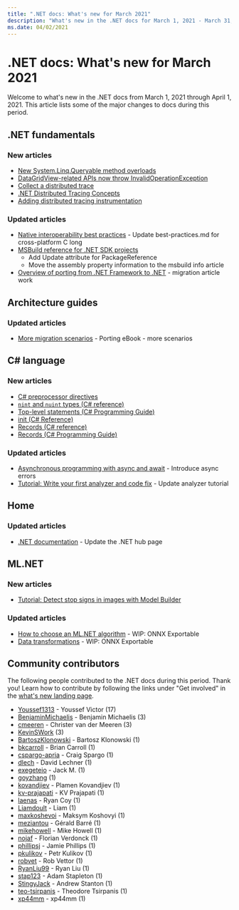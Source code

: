 ```yaml
---
title: ".NET docs: What's new for March 2021"
description: "What's new in the .NET docs for March 1, 2021 - March 31, 2021."
ms.date: 04/02/2021
---
```


# .NET docs: What's new for March 2021

Welcome to what's new in the .NET docs from March 1, 2021 through April 1, 2021. This article lists some of the major changes to docs during this period.

## .NET fundamentals

### New articles

- [New System.Linq.Queryable method overloads](../core/compatibility/core-libraries/6.0/additional-linq-queryable-method-overloads.md)
- [DataGridView-related APIs now throw InvalidOperationException](../core/compatibility/windows-forms/6.0/null-owner-causes-invalidoperationexception.md)
- [Collect a distributed trace](../core/diagnostics/distributed-tracing-collection-walkthroughs.md)
- [.NET Distributed Tracing Concepts](../core/diagnostics/distributed-tracing-concepts.md)
- [Adding distributed tracing instrumentation](../core/diagnostics/distributed-tracing-instrumentation-walkthroughs.md)

### Updated articles

- [Native interoperability best practices](../standard/native-interop/best-practices.md) - Update best-practices.md for cross-platform C long
- [MSBuild reference for .NET SDK projects](../core/project-sdk/msbuild-props.md)
  - Add Update attribute for PackageReference
  - Move the assembly property information to the msbuild info article
- [Overview of porting from .NET Framework to .NET](../core/porting/index.md) - migration article work

## Architecture guides

### Updated articles

- [More migration scenarios](../architecture/porting-existing-aspnet-apps/more-migration-scenarios.md) - Porting eBook - more scenarios

## C# language

### New articles

- [C# preprocessor directives](../csharp/language-reference/preprocessor-directives.md)
- [`nint` and `nuint` types (C# reference)](../csharp/language-reference/builtin-types/nint-nuint.md)
- [Top-level statements (C# Programming Guide)](../csharp/programming-guide/main-and-command-args/top-level-statements.md)
- [init (C# Reference)](../csharp/language-reference/keywords/init.md)
- [Records (C# reference)](../csharp/language-reference/builtin-types/record.md)
- [Records (C# Programming Guide)](../csharp/programming-guide/classes-and-structs/records.md)

### Updated articles

- [Asynchronous programming with async and await](../csharp/programming-guide/concepts/async/index.md) - Introduce async errors
- [Tutorial: Write your first analyzer and code fix](../csharp/roslyn-sdk/tutorials/how-to-write-csharp-analyzer-code-fix.md) - Update analyzer tutorial

## Home

### Updated articles

- [.NET documentation](index.yml) - Update the .NET hub page

## ML.NET

### New articles

- [Tutorial: Detect stop signs in images with Model Builder](../machine-learning/tutorials/object-detection-model-builder.md)

### Updated articles

- [How to choose an ML.NET algorithm](../machine-learning/how-to-choose-an-ml-net-algorithm.md) - WIP: ONNX Exportable
- [Data transformations](../machine-learning/resources/transforms.md) - WIP: ONNX Exportable

## Community contributors

The following people contributed to the .NET docs during this period. Thank you! Learn how to contribute by following the links under "Get involved" in the [what's new landing page](index.yml).

- [Youssef1313](https://github.com/Youssef1313) - Youssef Victor (17)
- [BenjaminMichaelis](https://github.com/BenjaminMichaelis) - Benjamin Michaelis (3)
- [cmeeren](https://github.com/cmeeren) - Christer van der Meeren (3)
- [KevinSWork](https://github.com/KevinSWork) (3)
- [BartoszKlonowski](https://github.com/BartoszKlonowski) - Bartosz Klonowski (1)
- [bkcarroll](https://github.com/bkcarroll) - Brian Carroll (1)
- [cspargo-apria](https://github.com/cspargo-apria) - Craig Spargo (1)
- [dlech](https://github.com/dlech) - David Lechner (1)
- [exegeteio](https://github.com/exegeteio) - Jack M. (1)
- [goyzhang](https://github.com/goyzhang) (1)
- [kovandjiev](https://github.com/kovandjiev) - Plamen Kovandjiev (1)
- [kv-prajapati](https://github.com/kv-prajapati) - KV Prajapati (1)
- [laenas](https://github.com/laenas) - Ryan Coy (1)
- [Liamdoult](https://github.com/Liamdoult) - Liam (1)
- [maxkoshevoi](https://github.com/maxkoshevoi) - Maksym Koshovyi (1)
- [meziantou](https://github.com/meziantou) - Gérald Barré (1)
- [mikehowell](https://github.com/mikehowell) - Mike Howell (1)
- [nojaf](https://github.com/nojaf) - Florian Verdonck (1)
- [phillipsj](https://github.com/phillipsj) - Jamie Phillips (1)
- [pkulikov](https://github.com/pkulikov) - Petr Kulikov (1)
- [robvet](https://github.com/robvet) - Rob Vettor (1)
- [RyanLiu99](https://github.com/RyanLiu99) - Ryan Liu (1)
- [stap123](https://github.com/stap123) - Adam Stapleton (1)
- [StingyJack](https://github.com/StingyJack) - Andrew Stanton (1)
- [teo-tsirpanis](https://github.com/teo-tsirpanis) - Theodore Tsirpanis (1)
- [xp44mm](https://github.com/xp44mm) - xp44mm (1)

